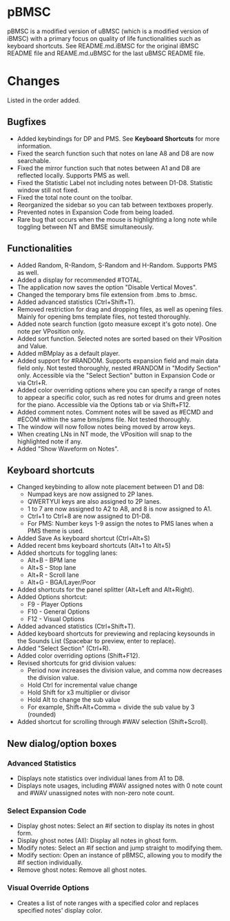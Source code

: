 pBMSC
=====
pBMSC is a modified version of uBMSC (which is a modified version of iBMSC) with a primary focus on quality of life functionalities such as keyboard shortcuts.
See README.md.iBMSC for the original iBMSC README file and REAME.md.uBMSC for the last uBMSC README file.

# Changes
Listed in the order added.
## Bugfixes
* Added keybindings for DP and PMS. See **Keyboard Shortcuts** for more information.
* Fixed the search function such that notes on lane A8 and D8 are now searchable.
* Fixed the mirror function such that notes between A1 and D8 are reflected locally. Supports PMS as well.
* Fixed the Statistic Label not including notes between D1-D8. Statistic window still not fixed.
* Fixed the total note count on the toolbar.
* Reorganized the sidebar so you can tab between textboxes properly.
* Prevented notes in Expansion Code from being loaded.
* Rare bug that occurs when the mouse is highlighting a long note while toggling between NT and BMSE simultaneously.

## Functionalities
* Added Random, R-Random, S-Random and H-Random. Supports PMS as well.
* Added a display for recommended #TOTAL.
* The application now saves the option "Disable Vertical Moves".
* Changed the temporary bms file extension from .bms to .bmsc.
* Added advanced statistics (Ctrl+Shift+T).
* Removed restriction for drag and dropping files, as well as opening files. Mainly for opening bms template files, not tested thoroughly.
* Added note search function (goto measure except it's goto note). One note per VPosition only.
* Added sort function. Selected notes are sorted based on their VPosition and Value.
* Added mBMplay as a default player.
* Added support for #RANDOM. Supports expansion field and main data field only. Not tested thoroughly, nested #RANDOM in "Modify Section" only. Accessible via the "Select Section" button in Expansion Code or via Ctrl+R.
* Added color overriding options where you can specify a range of notes to appear a specific color, such as red notes for drums and green notes for the piano. Accessible via the Options tab or via Shift+F12.
* Added comment notes. Comment notes will be saved as #ECMD and #ECOM within the same bms/pms file. Not tested thoroughly.
* The window will now follow notes being moved by arrow keys.
* When creating LNs in NT mode, the VPosition will snap to the highlighted note if any.
* Added "Show Waveform on Notes".

## Keyboard shortcuts
* Changed keybinding to allow note placement between D1 and D8:
  * Numpad keys are now assigned to 2P lanes.
  * QWERTYUI keys are also assigned to 2P lanes.
  * 1 to 7 are now assigned to A2 to A8, and 8 is now assigned to A1.
  * Ctrl+1 to Ctrl+8 are now assigned to D1-D8.
  * For PMS: Number keys 1-9 assign the notes to PMS lanes when a PMS theme is used.
* Added Save As keyboard shortcut (Ctrl+Alt+S)
* Added recent bms keyboard shortcuts (Alt+1 to Alt+5)
* Added shortcuts for toggling lanes:
  * Alt+B - BPM lane
  * Alt+S - Stop lane
  * Alt+R - Scroll lane
  * Alt+G - BGA/Layer/Poor
* Added shortcuts for the panel splitter (Alt+Left and Alt+Right).
* Added Options shortcut:
  * F9 - Player Options
  * F10 - General Options
  * F12 - Visual Options
* Added advanced statistics (Ctrl+Shift+T).
* Added keyboard shortcuts for previewing and replacing keysounds in the Sounds List (Spacebar to preview, enter to replace).
* Added "Select Section" (Ctrl+R).
* Added color overriding options (Shift+F12).
* Revised shortcuts for grid division values:
  * Period now increases the division value, and comma now decreases the division value.
  * Hold Ctrl for incremental value change
  * Hold Shift for x3 multiplier or divisor
  * Hold Alt to change the sub value
  * For example, Shift+Alt+Comma = divide the sub value by 3 (rounded)
* Added shortcut for scrolling through #WAV selection (Shift+Scroll).

## New dialog/option boxes

### Advanced Statistics
* Displays note statistics over individual lanes from A1 to D8.
* Displays note usages, including #WAV assigned notes with 0 note count and #WAV unassigned notes with non-zero note count.

### Select Expansion Code
* Display ghost notes: Select an #if section to display its notes in ghost form.
* Display ghost notes (All): Display all notes in ghost form.
* Modify notes: Select an #if section and jump straight to modifying them.
* Modify section: Open an instance of pBMSC, allowing you to modify the #if section individually.
* Remove ghost notes: Remove all ghost notes.

### Visual Override Options
* Creates a list of note ranges with a specified color and replaces specified notes' display color.
